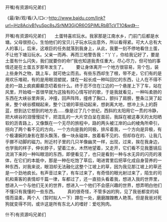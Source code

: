 开嘴)有资源吗兄弟们

《最/新/观/看/入/口👉http://www.baidu.com/link?url=jHz8AcivB1yuSpc8sJSrNM3GjOR6OSPiMLRbBTcVT1O&wd》--

开嘴)有资源吗兄弟们　　土蛋特喜欢玩水。我家那是江南水乡，门前门后都是水塘。父母很担心，生怕他们的宝贝儿子玩水玩出意外，所以看得紧。可大人总有大人的事儿，后来，这艰巨的任务就落到我身上，从此，我要一刻不停地看住土蛋，不让他下塘沿玩水。父亲一而再、再而三地警告我：“丫丫，你给我记好了，要是土蛋有什么闪失，我们就要你的命!”我也知道我责任重大，尽心尽力，但可怕的事情还是在土蛋五岁那年发生了。
　　要让身体离开一个地方很容易，背个包，装上些身外之物，跳上车，就可绝尘而去。有些东西却生了根，带不走，它们有的是用欢乐堆砌，有的是用眼泪塑就，揉在一起长成一种叫回忆的东西，让人在不得不走的一路上疯疯癫癫念叨着些什么。终于忍不住在江边的一个悬崖上下了车，站在风里，开始唱一首很早就为这独有的心情写好的歌，于是我就看见，一种叫柔肠的东西在大峡谷里奔突，冲撞，回声阵阵，撞疼了胸口，颤抖了肩膀，整条江哭了起来，整个峡谷模糊起来，整个江坡的草扭动起来，想剥离大地，想冲上头上的蔚蓝，想到达它想到的地方去……像是过了几个世纪，西斜的太阳用它一贯的冷静，把大峡谷的泪慢慢拭干，把混乱的一大片空白呈在面前，我踩在被这春天的太阳晒软的沥青路上，又像飘在一个无尽的旅程中，路的两头被江岸的山的棱角所牵引，拐向了两个看不见的方向，一个方向是我的同极，排斥着我，一个方向是异极，有个极凄婉的身影在那头飘荡，像一块永磁体，放着看不见的、但却存在的、让我几乎挪不动脚的磁力。附近村子里的几只羊像幽灵一样，出现，过来，挨在我身边，也学我的样子，伸长脖子，望着江水，木然地望着，又走开，它们看不见我墨镜后流淌下来的一种叫眼泪的东西，即便看见了，也只是看到一种与水无异的闪亮的液体，在它们的本能中，那是一种在吃饱了草后，喝进胃里后把草化成自身营养的一种东西，对我来说，眼泪却无法融化这整个江坡上的草，因为我见那江坡上的草还是一个劲地疯长。有声音过来了，有车过来了，有奇怪的眼光射过来了，陌生的司机和乘客的表情却千篇一律，车都过了，还一直扭头看着我，想进入我的世界里，想进入一个与他们无关的世界，想进入一个他们不会感兴趣的世界，想弄明白他们不懂只有我懂的一些东西。
　　真的很奇怪，不管多凶的狗，见了我爸都变的纯情而温柔，两个人（暂时拟人一下）蹲在一处，磨磨蹭蹭教人艳羡。但是我爸对死狗就变得不同，或许这是所有东北人的嗜好：爱吃狗肉。





什不)有资源吗兄弟们
